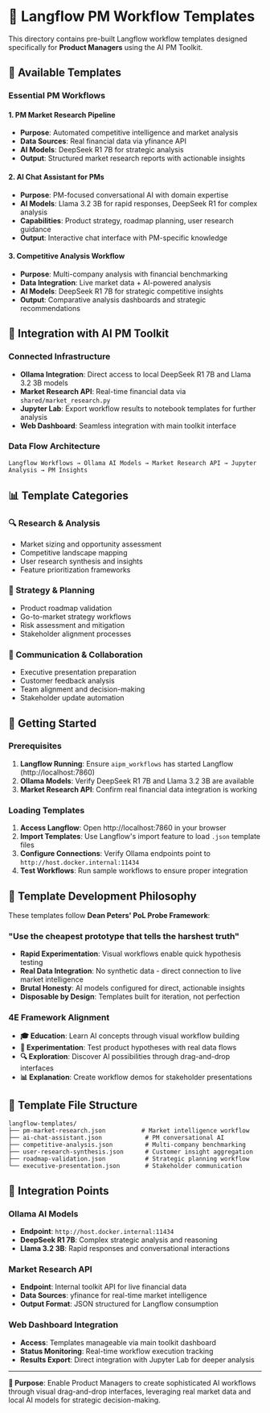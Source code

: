 # 🚀 Langflow PM Workflow Templates

This directory contains pre-built Langflow workflow templates designed specifically for **Product Managers** using the AI PM Toolkit.

## 🎯 Available Templates

### **Essential PM Workflows**

#### 1. **PM Market Research Pipeline** 
- **Purpose**: Automated competitive intelligence and market analysis
- **Data Sources**: Real financial data via yfinance API
- **AI Models**: DeepSeek R1 7B for strategic analysis
- **Output**: Structured market research reports with actionable insights

#### 2. **AI Chat Assistant for PMs**
- **Purpose**: PM-focused conversational AI with domain expertise
- **AI Models**: Llama 3.2 3B for rapid responses, DeepSeek R1 for complex analysis
- **Capabilities**: Product strategy, roadmap planning, user research guidance
- **Output**: Interactive chat interface with PM-specific knowledge

#### 3. **Competitive Analysis Workflow**
- **Purpose**: Multi-company analysis with financial benchmarking
- **Data Integration**: Live market data + AI-powered analysis
- **AI Models**: DeepSeek R1 7B for strategic competitive insights
- **Output**: Comparative analysis dashboards and strategic recommendations

## 🔧 Integration with AI PM Toolkit

### **Connected Infrastructure**
- **Ollama Integration**: Direct access to local DeepSeek R1 7B and Llama 3.2 3B models
- **Market Research API**: Real-time financial data via `shared/market_research.py`
- **Jupyter Lab**: Export workflow results to notebook templates for further analysis
- **Web Dashboard**: Seamless integration with main toolkit interface

### **Data Flow Architecture**
```
Langflow Workflows → Ollama AI Models → Market Research API → Jupyter Analysis → PM Insights
```

## 📊 Template Categories

### **🔍 Research & Analysis**
- Market sizing and opportunity assessment
- Competitive landscape mapping  
- User research synthesis and insights
- Feature prioritization frameworks

### **🎯 Strategy & Planning**
- Product roadmap validation
- Go-to-market strategy workflows
- Risk assessment and mitigation
- Stakeholder alignment processes

### **💬 Communication & Collaboration**
- Executive presentation preparation
- Customer feedback analysis
- Team alignment and decision-making
- Stakeholder update automation

## 🚀 Getting Started

### **Prerequisites**
1. **Langflow Running**: Ensure `aipm_workflows` has started Langflow (http://localhost:7860)
2. **Ollama Models**: Verify DeepSeek R1 7B and Llama 3.2 3B are available
3. **Market Research API**: Confirm real financial data integration is working

### **Loading Templates**
1. **Access Langflow**: Open http://localhost:7860 in your browser
2. **Import Templates**: Use Langflow's import feature to load `.json` template files
3. **Configure Connections**: Verify Ollama endpoints point to `http://host.docker.internal:11434`
4. **Test Workflows**: Run sample workflows to ensure proper integration

## 🎨 Template Development Philosophy

These templates follow **Dean Peters' PoL Probe Framework**:

### **"Use the cheapest prototype that tells the harshest truth"**
- **Rapid Experimentation**: Visual workflows enable quick hypothesis testing
- **Real Data Integration**: No synthetic data - direct connection to live market intelligence  
- **Brutal Honesty**: AI models configured for direct, actionable insights
- **Disposable by Design**: Templates built for iteration, not perfection

### **4E Framework Alignment**
- **🎓 Education**: Learn AI concepts through visual workflow building
- **🧪 Experimentation**: Test product hypotheses with real data flows
- **🔍 Exploration**: Discover AI possibilities through drag-and-drop interfaces  
- **📊 Explanation**: Create workflow demos for stakeholder presentations

## 📁 Template File Structure
```
langflow-templates/
├── pm-market-research.json          # Market intelligence workflow
├── ai-chat-assistant.json            # PM conversational AI
├── competitive-analysis.json         # Multi-company benchmarking  
├── user-research-synthesis.json      # Customer insight aggregation
├── roadmap-validation.json           # Strategic planning workflow
└── executive-presentation.json       # Stakeholder communication
```

## 🔗 Integration Points

### **Ollama AI Models**
- **Endpoint**: `http://host.docker.internal:11434`
- **DeepSeek R1 7B**: Complex strategic analysis and reasoning
- **Llama 3.2 3B**: Rapid responses and conversational interactions

### **Market Research API**
- **Endpoint**: Internal toolkit API for live financial data
- **Data Sources**: yfinance for real-time market intelligence
- **Output Format**: JSON structured for Langflow consumption

### **Web Dashboard Integration**
- **Access**: Templates manageable via main toolkit dashboard
- **Status Monitoring**: Real-time workflow execution tracking
- **Results Export**: Direct integration with Jupyter Lab for deeper analysis

---

**🎯 Purpose**: Enable Product Managers to create sophisticated AI workflows through visual drag-and-drop interfaces, leveraging real market data and local AI models for strategic decision-making.